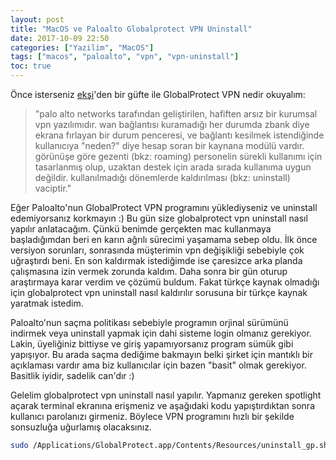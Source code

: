 ```yaml
---
layout: post
title: "MacOS ve Paloalto Globalprotect VPN Uninstall"
date: 2017-10-09 22:50
categories: ["Yazilim", "MacOS"]
tags: ["macos", "paloalto", "vpn", "vpn-uninstall"]
toc: true
---
```


Önce isterseniz [ekşi](https://eksisozluk.com/globalprotect--4680006)'den bir güfte ile GlobalProtect VPN nedir okuyalım: 

> "palo alto networks tarafından geliştirilen, hafiften arsız bir kurumsal vpn yazılımıdır. wan bağlantısı kuramadığı her durumda zbank diye ekrana fırlayan bir durum penceresi, ve bağlantı kesilmek istendiğinde kullanıcıya "neden?" diye hesap soran bir kaynana modülü vardır. görünüşe göre gezenti (bkz: roaming) personelin sürekli kullanımı için tasarlanmış olup, uzaktan destek için arada sırada kullanıma uygun değildir. kullanılmadığı dönemlerde kaldırılması (bkz: uninstall) vaciptir."

Eğer Paloalto'nun GlobalProtect VPN programını yüklediyseniz ve uninstall edemiyorsanız korkmayın :) Bu gün size globalprotect vpn uninstall nasıl yapılır anlatacağım. Çünkü benimde gerçekten mac kullanmaya başladığımdan beri en karın ağrılı sürecimi yaşamama sebep oldu. İlk önce versiyon sorunları, sonrasında müşterimin vpn değişikliği sebebiyle çok uğraştırdı beni. En son kaldırmak istediğimde ise çaresizce arka planda çalışmasına izin vermek zorunda kaldım. Daha sonra bir gün oturup araştırmaya karar verdim ve çözümü buldum. Fakat türkçe kaynak olmadığı için globalprotect vpn uninstall nasıl kaldırılır sorusuna bir türkçe kaynak yaratmak istedim.

Paloalto'nun saçma politikası sebebiyle programın orjinal sürümünü indirmek veya uninstall yapmak için dahi sisteme login olmanız gerekiyor. Lakin, üyeliğiniz bittiyse ve giriş yapamıyorsanız program sümük gibi yapışıyor. Bu arada saçma dediğime bakmayın belki şirket için mantıklı bir açıklaması vardır ama biz kullanıcılar için bazen "basit" olmak gerekiyor. Basitlik iyidir, sadelik can'dır :)

Gelelim globalprotect vpn uninstall nasıl yapılır. Yapmanız gereken spotlight açarak terminal ekranına erişmeniz ve aşağıdaki kodu yapıştırdıktan sonra kullanıcı parolanızı girmeniz. Böylece VPN programını hızlı bir şekilde sonsuzluğa uğurlamış olacaksınız.

```bash
sudo /Applications/GlobalProtect.app/Contents/Resources/uninstall_gp.sh
```